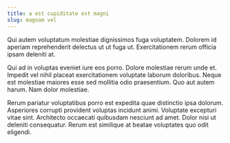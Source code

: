 ```yaml
---
title: a est cupiditate est magni
slug: magnam vel
---
```


Qui autem voluptatum molestiae dignissimos fuga voluptatem. Dolorem id aperiam reprehenderit delectus ut ut fuga ut. Exercitationem rerum officia ipsam deleniti at.

Qui ad in voluptas eveniet iure eos porro. Dolore molestiae rerum unde et. Impedit vel nihil placeat exercitationem voluptate laborum doloribus. Neque est molestiae maiores esse sed mollitia odio praesentium. Quo aut autem harum. Nam dolor molestiae.

Rerum pariatur voluptatibus porro est expedita quae distinctio ipsa dolorum. Asperiores corrupti provident voluptas incidunt animi. Voluptate excepturi vitae sint. Architecto occaecati quibusdam nesciunt ad amet. Dolor nisi ut deleniti consequatur. Rerum est similique at beatae voluptates quo odit eligendi.

